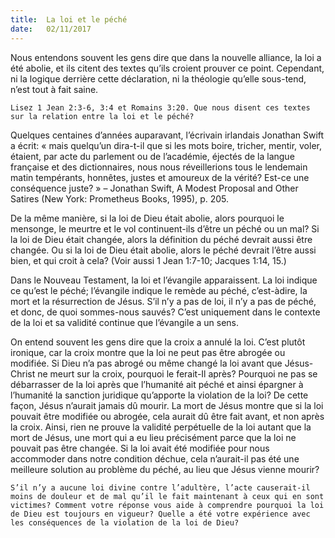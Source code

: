 ```yaml
---
title:  La loi et le péché
date:   02/11/2017
---
```


Nous entendons souvent les gens dire que dans la nouvelle alliance, la loi a été abolie, et ils citent des textes qu’ils croient prouver ce point. Cependant, ni la logique derrière cette déclaration, ni la théologie qu’elle sous-tend, n’est tout à fait saine. 

`Lisez 1 Jean 2:3-6, 3:4 et Romains 3:20. Que nous disent ces textes sur la relation entre la loi et le péché?`

Quelques centaines d’années auparavant, l’écrivain irlandais Jonathan Swift a écrit: « mais quelqu’un dira-t-il que si les mots boire, tricher, mentir, voler, étaient, par acte du parlement ou de l’académie, éjectés de la langue française et des dictionnaires, nous nous réveillerions tous le lendemain matin tempérants, honnêtes, justes et amoureux de la vérité? Est-ce une conséquence juste? » – Jonathan Swift, A Modest Proposal and Other Satires (New York: Prometheus Books, 1995), p. 205.

De la même manière, si la loi de Dieu était abolie, alors pourquoi le mensonge, le meurtre et le vol continuent-ils d’être un péché ou un mal? Si la loi de Dieu était changée, alors la définition du péché devrait aussi être changée. Ou si la loi de Dieu était abolie, alors le péché devrait l’être aussi bien, et qui croit à cela? (Voir aussi 1 Jean 1:7-10; Jacques 1:14, 15.) 

Dans le Nouveau Testament, la loi et l’évangile apparaissent. La loi indique ce qu’est le péché; l’évangile indique le remède au péché, c’est-àdire, la mort et la résurrection de Jésus. S’il n’y a pas de loi, il n’y a pas de péché, et donc, de quoi sommes-nous sauvés? C’est uniquement dans le contexte de la loi et sa validité continue que l’évangile a un sens. 

On entend souvent les gens dire que la croix a annulé la loi. C’est plutôt ironique, car la croix montre que la loi ne peut pas être abrogée ou modifiée. Si Dieu n’a pas abrogé ou même changé la loi avant que Jésus-Christ ne meurt sur la croix, pourquoi le ferait-Il après? Pourquoi ne pas se débarrasser de la loi après que l’humanité ait péché et ainsi épargner à l’humanité la sanction juridique qu’apporte la violation de la loi? De cette façon, Jésus n’aurait jamais dû mourir. La mort de Jésus montre que si la loi pouvait être modifiée ou abrogée, cela aurait dû être fait avant, et non après la croix. Ainsi, rien ne prouve la validité perpétuelle de la loi autant que la mort de Jésus, une mort qui a eu lieu précisément parce que la loi ne pouvait pas être changée. Si la loi avait été modifiée pour nous accommoder dans notre condition déchue, cela n’aurait-il pas été une meilleure solution au problème du péché, au lieu que Jésus vienne mourir? 

`S’il n’y a aucune loi divine contre l’adultère, l’acte causerait-il moins de douleur et de mal qu’il le fait maintenant à ceux qui en sont victimes? Comment votre réponse vous aide à comprendre pourquoi la loi de Dieu est toujours en vigueur? Quelle a été votre expérience avec les conséquences de la violation de la loi de Dieu?` 